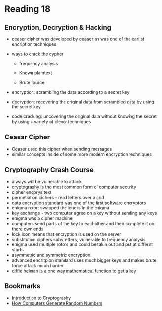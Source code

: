 # Reading 18

## Encryption, Decryption & Hacking

- ceaser cipher was developed by ceaser an was one of the earlist encription techniques
- ways to crack the cypher
  - frequency analysis
  
  - Known plaintext
    
  - Brute fource
   
- encryption: scrambling the data according to a secret key
- decryption: recovering the original data from scrambled data by using the secret key
- code cracking: uncovering the original data without knowing the secret by using a variety of clever techniques

## Ceasar Cipher

- Ceaser used this cipher when sending messages
- similar concepts inside of some more modern encryption techniques

## Cryptography Crash Course

- always will be vulnerable to attack
- cryptography is the most common form of computer security
- cipher encprys text
- permetiation cichers - read letters over a grid
- data encryption standard was one of the first software encryptors
- enigma rotor: swapped the letters in the enigma
- key exchange - two computer agree on a key without sending any keys
- enigma was a cipher machine
- computers send parts of the key to eachother and then complete it on there own ends
- lock icon means that encryption is used on the server
- substitution ciphers subs letters, vulnerable to frequency analysis
- enigma used multiple rotors and could be takin out and put at differnt starts
- asymmetric and symmetric encryption
- advanced encritpion standard uses much bigger keys and makes brute force attack mcuh harder
- diffie helman is a one way mathematical function to get a key

## Bookmarks

- [Introduction to Cryptography](https://thebestvpn.com/cryptography/)
- [How Computers Generate Random Numbers](https://www.howtogeek.com/183051/htg-explains-how-computers-generate-random-numbers/)